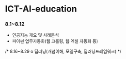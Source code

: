 # ICT-AI-education


### 8.1~8.12
- 인공지능 개요 및 사례분석
- 파이썬 업무자동화(웹 크롤링, 웹·엑셀 자동화 등)

/* 8.16~8.29
o 딥러닝(개념이해, 모델구축, 딥러닝프레임워크) */
